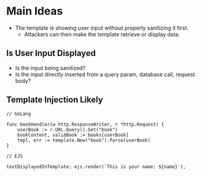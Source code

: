 # Main Ideas
- The template is showing user input without properly sanitizing it first.
  - Attackers can then make the template retrieve or display data.

## Is User Input Displayed
- Is the input being sanitized?
- Is the input directly inserted from a query param, database call, request body?

## Template Injection Likely
```
// GoLang

func bookHandler(w http.ResponseWriter, r *http.Request) {
	userBook := r.URL.Query().Get("book")
	bookContent, validBook := books[userBook]
    tmpl, err := template.New("book").Parse(userBook)
}
```
```
// EJS

textDisplayedInTemplate: ejs.render(`This is your name: ${name}`),
```